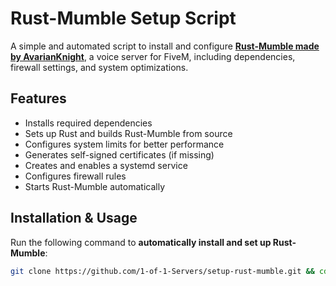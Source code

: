 # Rust-Mumble Setup Script

A simple and automated script to install and configure [**Rust-Mumble made by AvarianKnight**](https://github.com/AvarianKnight/rust-mumble), a voice server for FiveM, including dependencies, firewall settings, and system optimizations.

## Features
- Installs required dependencies
- Sets up Rust and builds Rust-Mumble from source
- Configures system limits for better performance
- Generates self-signed certificates (if missing)
- Creates and enables a systemd service
- Configures firewall rules
- Starts Rust-Mumble automatically

## Installation & Usage

Run the following command to **automatically install and set up Rust-Mumble**:

```bash
git clone https://github.com/1-of-1-Servers/setup-rust-mumble.git && cd setup-rust-mumble && chmod +x setup_rust_mumble.sh && sudo ./setup_rust_mumble.sh
